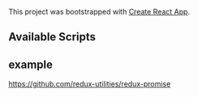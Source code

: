 This project was bootstrapped with [Create React App](https://github.com/facebook/create-react-app).

## Available Scripts

## example
https://github.com/redux-utilities/redux-promise

